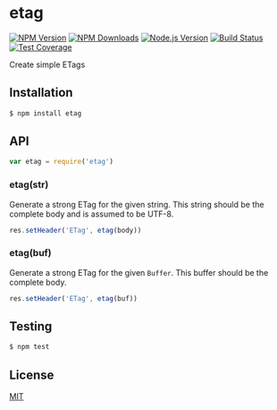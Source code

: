 # etag

[![NPM Version][npm-image]][npm-url]
[![NPM Downloads][downloads-image]][downloads-url]
[![Node.js Version][node-version-image]][node-version-url]
[![Build Status][travis-image]][travis-url]
[![Test Coverage][coveralls-image]][coveralls-url]

Create simple ETags

## Installation

```sh
$ npm install etag
```

## API

```js
var etag = require('etag')
```

### etag(str)

Generate a strong ETag for the given string. This string should be the
complete body and is assumed to be UTF-8.

```js
res.setHeader('ETag', etag(body))
```

### etag(buf)

Generate a strong ETag for the given `Buffer`. This buffer should be the
complete body.

```js
res.setHeader('ETag', etag(buf))
```

## Testing

```sh
$ npm test
```

## License

[MIT](LICENSE)

[npm-image]: https://img.shields.io/npm/v/etag.svg?style=flat
[npm-url]: https://npmjs.org/package/etag
[node-version-image]: http://img.shields.io/badge/node.js-%3E%3D_0.8-brightgreen.svg?style=flat
[node-version-url]: http://nodejs.org/download/
[travis-image]: https://img.shields.io/travis/jshttp/etag.svg?style=flat
[travis-url]: https://travis-ci.org/jshttp/etag
[coveralls-image]: https://img.shields.io/coveralls/jshttp/etag.svg?style=flat
[coveralls-url]: https://coveralls.io/r/jshttp/etag?branch=master
[downloads-image]: http://img.shields.io/npm/dm/etag.svg?style=flat
[downloads-url]: https://npmjs.org/package/etag
